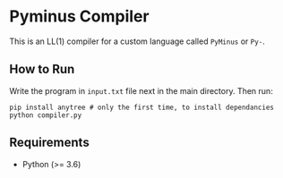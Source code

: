# Pyminus Compiler

This is an LL(1) compiler for a custom language called `PyMinus` or `Py-`.

## How to Run

Write the program in `input.txt` file next in the main directory. Then run:

```
pip install anytree # only the first time, to install dependancies 
python compiler.py
```

## Requirements

- Python (>= 3.6)
